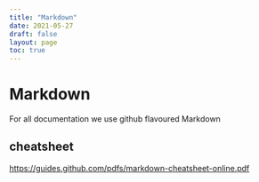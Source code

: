 ```yaml
---
title: "Markdown"
date: 2021-05-27
draft: false
layout: page
toc: true
---
```


# Markdown
For all documentation we use github flavoured Markdown

## cheatsheet
https://guides.github.com/pdfs/markdown-cheatsheet-online.pdf